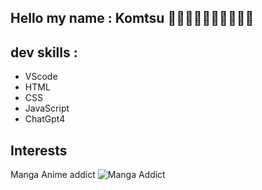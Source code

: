 ## Hello my name : Komtsu 👋🏽👋🏽👋🏽👋🏽👋🏽

## dev skills :

- VScode
- HTML
- CSS
- JavaScript
- ChatGpt4


## Interests
Manga Anime addict
![Manga Addict](https://media1.tenor.com/m/kaRCm9ELxKgAAAAC/menhera-chan-chibi.gif)
